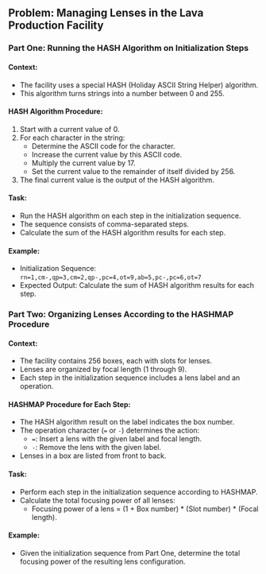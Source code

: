 ## Problem: Managing Lenses in the Lava Production Facility

### Part One: Running the HASH Algorithm on Initialization Steps

#### Context:
- The facility uses a special HASH (Holiday ASCII String Helper) algorithm.
- This algorithm turns strings into a number between 0 and 255.

#### HASH Algorithm Procedure:
1. Start with a current value of 0.
2. For each character in the string:
   - Determine the ASCII code for the character.
   - Increase the current value by this ASCII code.
   - Multiply the current value by 17.
   - Set the current value to the remainder of itself divided by 256.
3. The final current value is the output of the HASH algorithm.

#### Task:
- Run the HASH algorithm on each step in the initialization sequence.
- The sequence consists of comma-separated steps.
- Calculate the sum of the HASH algorithm results for each step.

#### Example:
- Initialization Sequence: `rn=1,cm-,qp=3,cm=2,qp-,pc=4,ot=9,ab=5,pc-,pc=6,ot=7`
- Expected Output: Calculate the sum of HASH algorithm results for each step.

### Part Two: Organizing Lenses According to the HASHMAP Procedure

#### Context:
- The facility contains 256 boxes, each with slots for lenses.
- Lenses are organized by focal length (1 through 9).
- Each step in the initialization sequence includes a lens label and an operation.

#### HASHMAP Procedure for Each Step:
- The HASH algorithm result on the label indicates the box number.
- The operation character (`=` or `-`) determines the action:
  - `=`: Insert a lens with the given label and focal length.
  - `-`: Remove the lens with the given label.
- Lenses in a box are listed from front to back.
  
#### Task:
- Perform each step in the initialization sequence according to HASHMAP.
- Calculate the total focusing power of all lenses:
  - Focusing power of a lens = (1 + Box number) * (Slot number) * (Focal length).

#### Example:
- Given the initialization sequence from Part One, determine the total focusing power of the resulting lens configuration.
